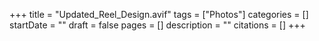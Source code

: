 +++
title = "Updated_Reel_Design.avif"
tags = ["Photos"]
categories = []
startDate = ""
draft = false
pages = []
description = ""
citations = []
+++
